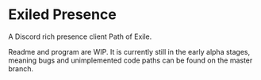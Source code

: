 # Exiled Presence

A Discord rich presence client Path of Exile. 

Readme and program are WIP. It is currently still in the early alpha stages, meaning bugs and unimplemented code paths can be found on the master branch.

